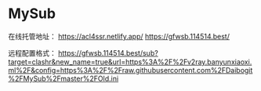 # MySub
在线托管地址：
https://acl4ssr.netlify.app/
https://gfwsb.114514.best/

远程配置格式：
https://gfwsb.114514.best/sub?target=clashr&new_name=true&url=https%3A%2F%2Fv2ray.banyunxiaoxi.ml%2F&config=https%3A%2F%2Fraw.githubusercontent.com%2FDaibogit%2FMySub%2Fmaster%2FOld.ini
